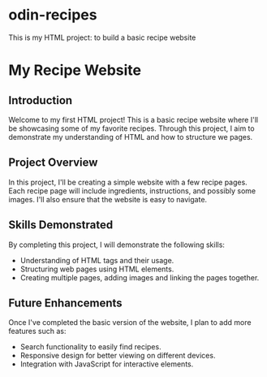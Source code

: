 # odin-recipes
This is my HTML project: to build a basic recipe website

# My Recipe Website

## Introduction
Welcome to my first HTML project! This is a basic recipe website where I'll be showcasing some of my favorite recipes. Through this project, I aim to demonstrate my understanding of HTML and how to structure we pages.

## Project Overview
In this project, I'll be creating a simple website with a few recipe pages. Each recipe page will include ingredients, instructions, and possibly some images. I'll also ensure that the website is easy to navigate.

## Skills Demonstrated
By completing this project, I will demonstrate the following skills:
- Understanding of HTML tags and their usage.
- Structuring web pages using HTML elements.
- Creating multiple pages, adding images and linking the pages together.

## Future Enhancements
Once I've completed the basic version of the website, I plan to add more features such as:
- Search functionality to easily find recipes.
- Responsive design for better viewing on different devices.
- Integration with JavaScript for interactive elements.
